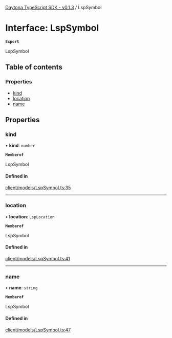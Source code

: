 [Daytona TypeScript SDK - v0.1.3](../README.md) / LspSymbol

# Interface: LspSymbol

**`Export`**

LspSymbol

## Table of contents

### Properties

- [kind](LspSymbol.md#kind)
- [location](LspSymbol.md#location)
- [name](LspSymbol.md#name)

## Properties

### kind

• **kind**: `number`

**`Memberof`**

LspSymbol

#### Defined in

[client/models/LspSymbol.ts:35](https://github.com/daytonaio/sdk/blob/626c9044a00981097946c265eb07e895370c02bc/packages/typescript/src/client/models/LspSymbol.ts#L35)

___

### location

• **location**: `LspLocation`

**`Memberof`**

LspSymbol

#### Defined in

[client/models/LspSymbol.ts:41](https://github.com/daytonaio/sdk/blob/626c9044a00981097946c265eb07e895370c02bc/packages/typescript/src/client/models/LspSymbol.ts#L41)

___

### name

• **name**: `string`

**`Memberof`**

LspSymbol

#### Defined in

[client/models/LspSymbol.ts:47](https://github.com/daytonaio/sdk/blob/626c9044a00981097946c265eb07e895370c02bc/packages/typescript/src/client/models/LspSymbol.ts#L47)

